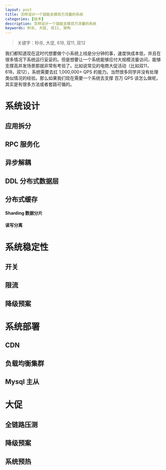 ```yaml
---
layout: post
title: 怎样设计一个就能支撑百万流量的系统
categories: [技术]
description: 怎样设计一个就能支撑百万流量的系统
keywords: 秒杀, 大促, 双11, 架构
---
```


> 关键字：秒杀, 大促, 618, 双11, 双12

我们都知道现在这时代想要做个小系统上线是分分钟的事，速度快成本低，并且在很多情况下系统运行妥妥的。但是想要让一个系统能够应付大规模流量访问，能够支撑高并发场景那就非常有考验了。比如说常见的电商大促活动（比如双11，618，双12），系统需要去扛 1,000,000+ QPS 的能力。当然很多同学并没有处理类似情况的经验。那么如果我们现在需要一个系统去支撑 百万 QPS 该怎么做呢，其实是有很多方法或者套路可循的。

# 系统设计
## 应用拆分

## RPC 服务化

## 异步解耦

## DDL 分布式数据层
 
## 分布式缓存

#### Sharding 数据分片

#### 读写分离

# 系统稳定性
## 开关

## 限流

## 降级预案

# 系统部署

## CDN

## 负载均衡集群

## Mysql 主从

# 大促

## 全链路压测

## 降级预案

## 系统预热

